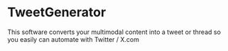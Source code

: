 # TweetGenerator
This software converts your multimodal content into a tweet or thread so you easily can automate with Twitter / X.com
